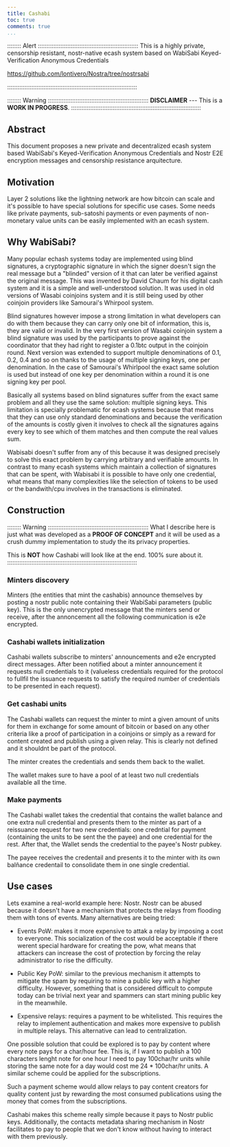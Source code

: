 ```yaml
---
title: Cashabi
toc: true
comments: true
...
```


:::::::: Alert ::::::::::::::::::::::::::::::::::::::::::::::::::::::::::
This is a highly private, censorship resistant, nostr-native ecash system based on WabiSabi Keyed-Verification Anonymous Credentials

<https://github.com/lontivero/Nostra/tree/nostrsabi>


:::::::::::::::::::::::::::::::::::::::::::::::::::::::::::::::::::::::::::

:::::::: Warning ::::::::::::::::::::::::::::::::::::::::::::::::::::::::::
__DISCLAIMER__ --- This is a **WORK IN PROGRESS**.
:::::::::::::::::::::::::::::::::::::::::::::::::::::::::::::::::::::::::::

## Abstract

This document proposes a new private and decentralized ecash system based WabiSabi's Keyed-Verification Anonymous Credentials and Nostr 
E2E encryption messages and censorship resistance arquitecture.

## Motivation

Layer 2 solutions like the lightning network are how bitcoin can scale and it's possible to have special solutions for specific use cases.
Some needs like private payments, sub-satoshi payments or even payments of non-monetary value units can be easily implemented with an 
ecash system.

## Why WabiSabi?

Many popular echash systems today are implemented using blind signatures, a cryptographic signature in which the signer doesn't sign the real message but a "blinded" version
of it that can later be verified against the original message. This was invented by David Chaum for his digital cash system and it is a simple and well-understood
solution. It was used in old versions of Wasabi coinjoins system and it is still being used by other coinjoin providers like Samourai's Whirpool system.

Blind signatures however impose a strong limitation in what developers can do with them because they can carry only one bit of information, this is, they are valid or
invalid. In the very first version of Wasabi coinjoin system a blind signature was used by the participants to prove against the coordinator that they had right to register a 0.1btc output in
the coinjoin round. Next version was extended to support multiple denominations of 0.1, 0.2, 0.4 and so on thanks to the usage of multiple signing keys, one per denomination.
In the case of Samourai's Whirlpool the exact same solution is used but instead of one key per denomination within a round it is one signing key per pool.

Basically all systems based on blind signatures suffer from the exact same problem and all they use the same solution: multiple signing keys. This limitation is specially problematic
for ecash systems because that means that they can use only standard denominations and because the verification of the amounts is costly given it involves to
check all the signatures agains every key to see which of them matches and then compute the real values sum.

Wabisabi doesn't suffer from any of this because it was designed precisely to solve this exact problem by carrying arbitrary and verifiable amounts. In contrast to many
ecash systems which maintain a collection of signatures that can be spent, with Wabisabi it is possible to have only one credential, what means that many complexities
like the selection of tokens to be used or the bandwith/cpu involves in the transactions is eliminated.


## Construction

:::::::: Warning ::::::::::::::::::::::::::::::::::::::::::::::::::::::::::
What I describe here is just what was developed as a **PROOF OF CONCEPT**
and it will be used as a crush dummy implementation to study the 
its privacy properties. 

This is **NOT** how Cashabi will look like at the end. 100% sure about it.
:::::::::::::::::::::::::::::::::::::::::::::::::::::::::::::::::::::::::::


### Minters discovery

Minters (the entities that mint the cashabis) announce themselves by posting a nostr public note containing their WabiSabi parameters (public key). This is the only
unencrypted message that the minters send or receive, after the annoncement all the following communication is e2e encrypted.

### Cashabi wallets initialization

Cashabi wallets subscribe to minters' announcements and e2e encrypted direct messages. After been notified about a minter announcement it requests null credentials to it
(valueless credentials required for the protocol to fullfil the issuance requests to satisfy the required number of credentials to be presented in each request).

### Get cashabi units

The Cashabi wallets can request the minter to mint a given amount of units for them in exchange for some amount of bitcoin or based on any other criteria like a proof 
of participation in a coinjoins or simply as a reward for content created and publish using a given relay. This is clearly not defined and it shouldnt be part of the 
protocol.

The minter creates the credentials and sends them back to the wallet. 

The wallet makes sure to have a pool of at least two null credentials available all the time.

### Make payments

The Cashabi wallet takes the credential that contains the wallet balance and one extra null credential and presents them to the minter as part of a reissuance request 
for two new credentials: one credntial for payment (containing the units to be sent the the payee) and one credential for the rest. 
After that, the Wallet sends the credential to the payee's Nostr pubkey.

The payee receives the credentail and presents it to the minter with its own balñance credentail to consolidate them in one single credential.


## Use cases

Lets examine a real-world example here: Nostr. Nostr can be abused because it doesn't have a mechanism that protects the relays from flooding
them with tons of events. Many alternatives are being tried:

* Events PoW: makes it more expensive to attak a relay by imposing a cost to everyone. This socialization of the cost would be acceptable if there werent special hardware 
  for creating the pow, what means that attackers can increase the cost of protection by forcing the relay administrator to rise the difficulty.

* Public Key PoW: similar to the previous mechanism it attempts to mitigate the spam by requiring to mine a public key with a higher difficulty. However, something that is
  considered difficult to compute today can be trivial next year and spammers can start mining public key in the meanwhile.

* Expensive relays: requires a payment to be whitelisted. This requires the relay to implement authentication and makes more expensive to publish in multiple relays. This 
  alternative can lead to centralization.
  
One possible solution that could be explored is to pay by content where every note pays for a char/hour fee. This is, if I want to publish a 100 characters lenght note for 
one hour I need to pay 100char/hr units while storing the same note for a day would cost me 24 * 100char/hr units. A similar scheme could be applied for the subscriptions.

Such a payment scheme would allow relays to pay content creators for quality content just by rewarding the most consumed publications using the money that comes from the 
subscriptions.

Cashabi makes this scheme really simple because it pays to Nostr public keys. Additionally, the contacts metadata sharing mechanism in Nostr facilitates to pay to people that
we don't know without having to interact with them previously.



